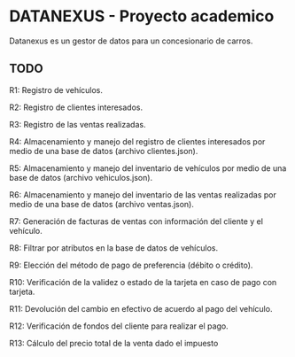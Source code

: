# DATANEXUS - Proyecto academico

Datanexus es un gestor de datos para un concesionario de carros.

## TODO
R1: Registro de vehículos.

R2: Registro de clientes interesados.

R3: Registro de las ventas realizadas.

R4: Almacenamiento y manejo del registro de clientes interesados por
medio de una base de datos (archivo clientes.json).

R5: Almacenamiento y manejo del inventario de vehículos por medio de
una base de datos (archivo vehiculos.json).

R6: Almacenamiento y manejo del inventario de las ventas realizadas por
medio de una base de datos (archivo ventas.json).

R7: Generación de facturas de ventas con información del cliente y el
vehículo.

R8: Filtrar por atributos en la base de datos de vehículos.

R9: Elección del método de pago de preferencia (débito o crédito).

R10: Verificación de la validez o estado de la tarjeta en caso de pago con
tarjeta.

R11: Devolución del cambio en efectivo de acuerdo al pago del vehículo.

R12: Verificación de fondos del cliente para realizar el pago.

R13: Cálculo del precio total de la venta dado el impuesto